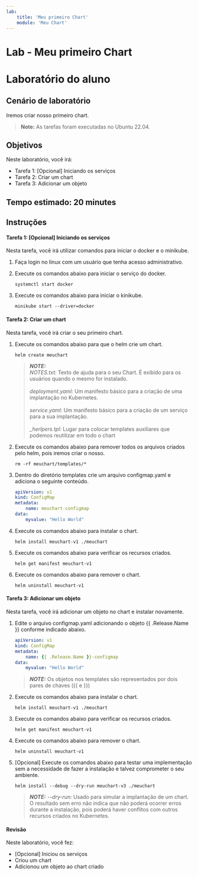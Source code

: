 ```yaml
---
lab:
    title: 'Meu primeiro Chart'
    module: 'Meu Chart'
---
```


# Lab - Meu primeiro Chart

# Laboratório do aluno

## Cenário de laboratório

Iremos criar nosso primeiro chart.

>**Note:** As tarefas foram executadas no Ubuntu 22.04.

## Objetivos

Neste laboratório, você irá:

+ Tarefa 1: [Opcional] Iniciando os serviços
+ Tarefa 2: Criar um chart
+ Tarefa 3: Adicionar um objeto

## Tempo estimado: 20 minutes

## Instruções

#### Tarefa 1: [Opcional] Iniciando os serviços

Nesta tarefa, você irá utilizar comandos para iniciar o docker e o minikube.

1. Faça login no linux com um usuário que tenha acesso administrativo.

1. Execute os comandos abaixo para iniciar o serviço do docker.

    ```shell
    systemctl start docker
    ```

1. Execute os comandos abaixo para iniciar o kinikube.

    ```shell
    minikube start --driver=docker
    ```

#### Tarefa 2: Criar um chart

Nesta tarefa, você irá criar o seu primeiro chart.

1. Execute os comandos abaixo para que o helm crie um chart.

    ```shell
    helm create meuchart
    ```
    > **_NOTE:_**  <br>
    *NOTES.txt:* Texto de ajuda para o seu Chart. É exibido para os usuários quando o mesmo
for instalado.<br><br>
*deployment.yaml:* Um manifesto básico para a criação de uma implantação no
Kubernetes.<br><br>
*service.yaml:* Um manifesto básico para a criação de um serviço para a sua implantação.<br><br>
*_herlpers.tpl:* Lugar para colocar templates auxiliares que podemos reutilizar em todo o
chart

1. Execute os comandos abaixo para remover todos os arquivos criados pelo helm, pois iremos criar o nosso.

    ```shell
    rm -rf meuchart/templates/*
    ```

1. Dentro do diretório templates crie um arquivo configmap.yaml e adiciona o seguinte conteúdo.

    ```yaml
    apiVersion: v1
    kind: ConfigMap
    metadata:
        name: meuchart-configmap
    data:
        myvalue: "Hello World"
    ```

1. Execute os comandos abaixo para instalar o chart.

    ```shell
    helm install meuchart-v1 ./meuchart
    ```
1. Execute os comandos abaixo para verificar os recursos criados.

    ```shell
    helm get manifest meuchart-v1
    ```
1. Execute os comandos abaixo para remover o chart.

    ```shell
    helm uninstall meuchart-v1
    ```
#### Tarefa 3: Adicionar um objeto

Nesta tarefa, você irá adicionar um objeto no chart e instalar novamente.

1. Edite o arquivo configmap.yaml adicionando o objeto {{ .Release.Name }} conforme indicado abaixo.

    ```yaml
    apiVersion: v1
    kind: ConfigMap
    metadata:
        name: {{ .Release.Name }}-configmap
    data:
        myvalue: "Hello World"
    ```
    > **_NOTE:_**  Os objetos nos templates são representados por dois pares de chaves ({{ e }})

1. Execute os comandos abaixo para instalar o chart.

    ```shell
    helm install meuchart-v1 ./meuchart
    ```
1. Execute os comandos abaixo para verificar os recursos criados.

    ```shell
    helm get manifest meuchart-v1
    ```
1. Execute os comandos abaixo para remover o chart.

    ```shell
    helm uninstall meuchart-v1
    ```
1. [Opcional] Execute os comandos abaixo para testar uma implementação sem a necessidade de fazer a instalação e talvez comprometer o seu ambiente.

    ```shell
    helm install --debug --dry-run meuchart-v3 ./meuchart
    ```
    > **_NOTE:_**  *--dry-run:* Usado para simular a implantação de um chart. O resultado sem erro não indica que não poderá ocorrer erros durante a instalação, pois poderá haver conflitos com outros recursos criados no Kubernetes.

#### Revisão

Neste laboratório, você fez:

- [Opcional] Iniciou os serviços
- Criou um chart
- Adicionou um objeto ao chart criado